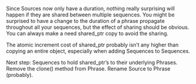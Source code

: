 
Since Sources now only have a duration, nothing really surprising will happen if they are shared between multiple
sequences. You might be surprised to have a change to the duration of a phrase propagate throughout all your sequences,
but the effect of sharing should be obvious. You can always make a need shared_ptr copy to avoid the sharing.

The atomic increment cost of shared_ptr probably isn’t any higher than copying an entire object, especially when adding
Sequences to Sequences.

Next step:
Sequences to hold shared_ptr’s to their underlying Phrases.
Remove the clone() method from Phrase.
Rename Source<T> to Phrase<T> (probably).
